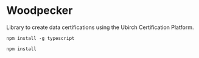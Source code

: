 # Woodpecker

Library to create data certifications using the Ubirch Certification Platform.

`npm install -g typescript`

`npm install`




